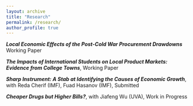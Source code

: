```yaml
---
layout: archive
title: "Research"
permalink: /research/
author_profile: true
---
```



**_Local Economic Effects of the Post-Cold War Procurement Drawdowns_** <br/>
Working Paper

**_The Impacts of International Students on Local Product Markets: Evidence from College Towns_**,
Working Paper <br/>

**_Sharp Instrument: A Stab at Identifying the Causes of Economic Growth_**,
with Reda Cherif (IMF), Fuad Hasanov (IMF), Submitted

**_Cheaper Drugs but Higher Bills?_**,
with Jiafeng Wu (UVA), Work in Progress
